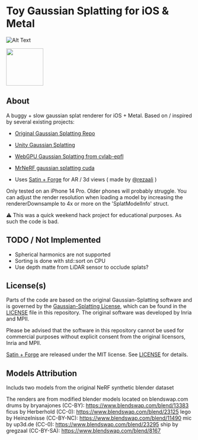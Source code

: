 # Toy Gaussian Splatting for iOS & Metal 

![Alt Text](media/demo.gif)

<img src="media/demo.gif" height="100">


## About 
A buggy + slow gaussian splat renderer for iOS + Metal. 
Based on / inspired by several existing projects:
- [Original Gaussian Splatting Repo](https://github.com/graphdeco-inria/gaussian-splatting/)
- [Unity Gaussian Splatting](https://github.com/aras-p/UnityGaussianSplatting)
- [WebGPU Gaussian Splatting from cvlab-epfl](https://github.com/cvlab-epfl/gaussian-splatting-web) 
- [MrNeRF gaussian splatting cuda](https://github.com/MrNeRF/gaussian-splatting-cuda)

- Uses [Satin + Forge](https://github.com/Hi-Rez/Satin) for AR / 3d views ( made by [@rezaali](https://twitter.com/RezaAli) )


Only tested on an iPhone 14 Pro. Older phones will probably struggle. You can adjust the render resolution when loading a model by increasing the rendererDownsample to 4x or more on the 'SplatModelInfo' struct. 


:warning: This was a quick weekend hack project for educational purposes. As such the code is bad.  



## TODO / Not Implemented 
- Spherical harmonics are not supported
- Sorting is done with std::sort on CPU
- Use depth matte from LiDAR sensor to occlude splats? 



## License(s)
Parts of the code are based on the original Gaussian-Splatting software and is governed by the [Gaussian-Splatting License](https://github.com/graphdeco-inria/gaussian-splatting/blob/main/LICENSE.md), which can be found in the [LICENSE]() file in this repository. The original software was developed by Inria and MPII.

Please be advised that the software in this repository cannot be used for commercial purposes without explicit consent from the original licensors, Inria and MPII.

[Satin + Forge](https://github.com/Hi-Rez/Satin) are released under the MIT license. See [LICENSE](https://github.com/Hi-Rez/Satin/blob/master/LICENSE) for details. 




## Models Attribution
Includs two models from the original NeRF synthetic blender dataset 

The renders are from modified blender models located on blendswap.com
drums by bryanajones (CC-BY): https://www.blendswap.com/blend/13383
ficus by Herberhold (CC-0): https://www.blendswap.com/blend/23125
lego by Heinzelnisse (CC-BY-NC): https://www.blendswap.com/blend/11490
mic by up3d.de (CC-0): https://www.blendswap.com/blend/23295
ship by gregzaal (CC-BY-SA): https://www.blendswap.com/blend/8167
